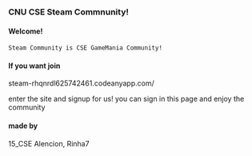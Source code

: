### CNU CSE Steam Commnunity! ###

#### Welcome!

```
Steam Community is CSE GameMania Community!
```

#### If you want join

steam-rhqnrdl625742461.codeanyapp.com/

enter the site and signup for us!
you can sign in this page and enjoy the community

#### made by

15_CSE Alencion, Rinha7
